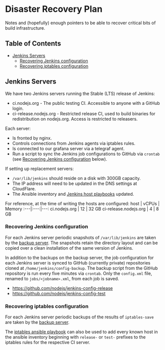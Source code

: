 # Disaster Recovery Plan

Notes and (hopefully) enough pointers to be able to recover critical bits of
build infrastructure.

## Table of Contents

* [Jenkins Servers](#jenkins-servers)
  * [Recovering Jenkins configuration](#recovering-jenkins-configuration)
  * [Recovering iptables configuration](#recovering-iptables-configuration)

## Jenkins Servers

We have two Jenkins servers running the Stable (LTS) release of Jenkins:
* ci.nodejs.org - The public testing CI. Accessible to anyone with a GitHub
  login.
* ci-release.nodejs.org - Restricted release CI, used to build binaries for
  redistribution on nodejs.org. Access is restricted to releasers.

Each server:
* Is fronted by nginx.
* Controls connections from Jenkins agents via iptables rules.
* Is connected to our grafana server via a telegraf agent.
* Run a script to sync the Jenkins job configurations to GitHub via `crontab`
(see [Recovering Jenkins configuration] below).

If setting up replacement servers:
* `/var/lib/jenkins` should reside on a disk with 300GB capacity.
* The IP address will need to be updated in the DNS settings at CloudFlare.
* The Ansible inventory and [Jenkins host playbooks] updated.

For reference, at the time of writing the hosts are configured:
host | vCPUs | Memory
:---|:---:|---:
ci.nodejs.org | 12 | 32 GB
ci-release.nodejs.org | 4 | 8 GB

### Recovering Jenkins configuration

For each Jenkins server periodic snapshots of `/var/lib/jenkins` are
taken by the [backup server]. The snapshots retain the directory layout
and can be copied over a clean installation of the same version of Jenkins.

In addition to the backups on the backup server, the job configuration for
each Jenkins server is synced to GitHub (currently private) repositories
cloned at `/home/jenkins/config-backup`. The backup script from the GitHub
repository is run every five minutes via `crontab`. Only the `config.xml`
file, renamed to `jobs/<jobname>.xml`, from each job is saved.
* https://github.com/nodejs/jenkins-config-release
* https://github.com/nodejs/jenkins-config-test

### Recovering iptables configuration

For each Jenkins server periodic backups of the results of `iptables-save`
are taken by the [backup server].

The [iptables ansible playbook] can also be used to add every known host
in the ansible inventory beginning with `release-` or `test-` prefixes to
the iptables rules for the respective CI server.

[backup server]: https://github.com/nodejs/build/tree/main/backup
[iptables ansible playbook]: https://github.com/nodejs/build/blob/main/ansible/playbooks/jenkins/host/iptables.yml
[Jenkins host playbooks]: https://github.com/nodejs/build/tree/main/ansible/playbooks/jenkins/host
[Recovering iptables configuration]: #recovering-iptables-configuration
[Recovering Jenkins configuration]: #recovering-jenkins-configuration
 